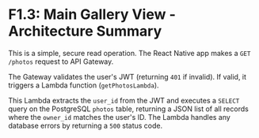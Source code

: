# F1.3: Main Gallery View - Architecture Summary

This is a simple, secure read operation. The React Native app makes a `GET /photos` request to API Gateway.

The Gateway validates the user's JWT (returning `401` if invalid). If valid, it triggers a Lambda function (`getPhotosLambda`).

This Lambda extracts the `user_id` from the JWT and executes a `SELECT` query on the PostgreSQL `photos` table, returning a JSON list of all records where the `owner_id` matches the user's ID. The Lambda handles any database errors by returning a `500` status code.